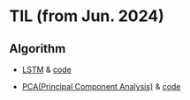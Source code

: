 # TIL (from Jun. 2024)

## Algorithm
- [LSTM](https://github.com/KangChangSeong/TIL/blob/main/doc/LSTM.md) & [code]()

- [PCA(Principal Component Analysis)](https://github.com/KangChangSeong/TIL/blob/main/doc/PCA.md) & [code](https://github.com/KangChangSeong/TIL/blob/main/code/pca.ipynb)